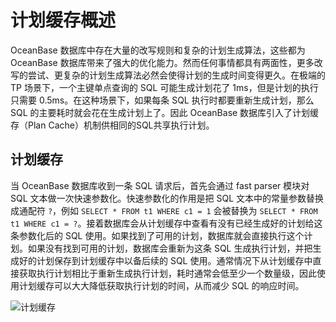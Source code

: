 # 计划缓存概述

OceanBase 数据库中存在大量的改写规则和复杂的计划生成算法，这些都为 OceanBase 数据库带来了强大的优化能力。然而任何事情都具有两面性，更多改写的尝试、更复杂的计划生成算法必然会使得计划的生成时间变得更久。在极端的 TP 场景下，一个主键单点查询的 SQL 可能生成计划花了 1ms，但是计划的执行只需要 0.5ms。在这种场景下，如果每条 SQL 执行时都要重新生成计划，那么 SQL 的主要耗时就会花在生成计划上了。因此 OceanBase 数据库引入了计划缓存（Plan Cache）机制供相同的SQL共享执行计划。

## 计划缓存

当 OceanBase 数据库收到一条 SQL 请求后，首先会通过 fast parser 模块对 SQL 文本做一次快速参数化。快速参数化的作用是把 SQL 文本中的常量参数替换成通配符 `?`，例如 `SELECT * FROM t1 WHERE c1 = 1` 会被替换为 `SELECT * FROM t1 WHERE c1 = ?`。接着数据库会从计划缓存中查看有没有已经生成好的计划给这条参数化后的 SQL 使用。如果找到了可用的计划，数据库就会直接执行这个计划。如果没有找到可用的计划，数据库会重新为这条 SQL 生成执行计划，并把生成好的计划保存到计划缓存中以备后续的 SQL 使用。通常情况下从计划缓存中直接获取执行计划相比于重新生成执行计划，耗时通常会低至少一个数量级，因此使用计划缓存可以大大降低获取执行计划的时间，从而减少 SQL 的响应时间。

![计划缓存](https://obbusiness-private.oss-cn-shanghai.aliyuncs.com/doc/img/observer-enterprise/V4.2.1/manage/plan-manage.png)